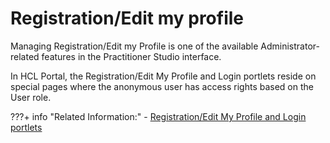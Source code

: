 # Registration/Edit my profile

Managing Registration/Edit my Profile is one of the available Administrator-related features in the Practitioner Studio interface.

In HCL Portal, the Registration/Edit My Profile and Login portlets reside on special pages where the anonymous user has access rights based on the User role.

???+ info "Related Information:"
    - [Registration/Edit My Profile and Login portlets](../../deployment/manage/security/users_and_groups/sec_subman.md)




